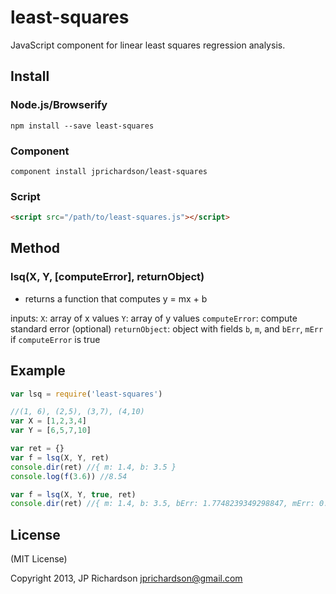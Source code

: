 least-squares
=============

JavaScript component for linear least squares regression analysis.



Install
-------

### Node.js/Browserify

    npm install --save least-squares


### Component

    component install jprichardson/least-squares

### Script

```html
<script src="/path/to/least-squares.js"></script>
```


Method
-------

### lsq(X, Y, [computeError], returnObject)

- returns a function that computes y = mx + b

inputs:
`X`: array of x values
`Y`: array of y values
`computeError`: compute standard error (optional)
`returnObject`: object with fields `b`, `m`, and `bErr`, `mErr` if `computeError` is true


Example
------

```js
var lsq = require('least-squares')

//(1, 6), (2,5), (3,7), (4,10)
var X = [1,2,3,4]
var Y = [6,5,7,10]

var ret = {}
var f = lsq(X, Y, ret)
console.dir(ret) //{ m: 1.4, b: 3.5 }
console.log(f(3.6)) //8.54

var f = lsq(X, Y, true, ret)
console.dir(ret) //{ m: 1.4, b: 3.5, bErr: 1.7748239349298847, mErr: 0.648074069840786 }

```


License
-------

(MIT License)

Copyright 2013, JP Richardson  <jprichardson@gmail.com>



